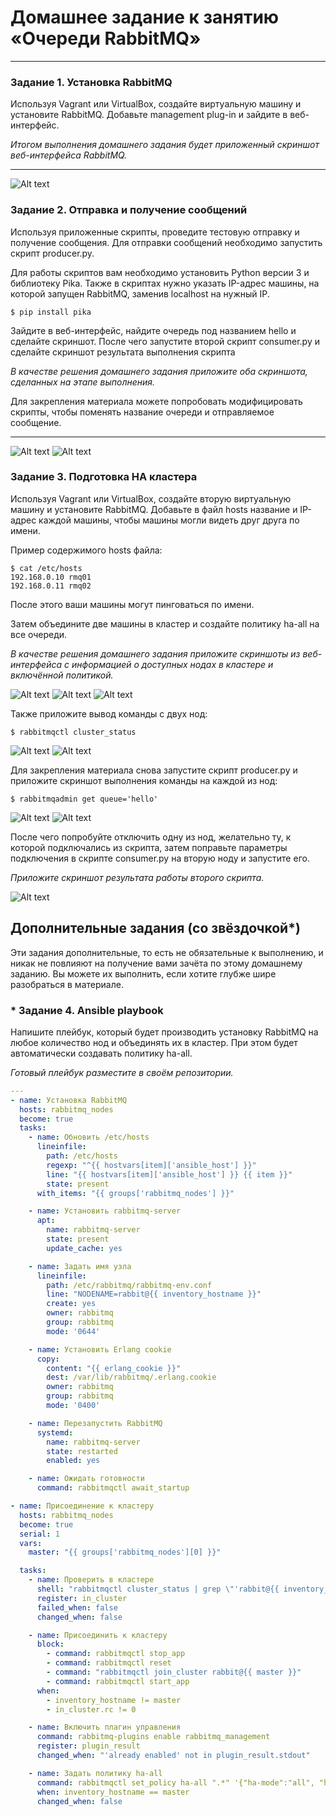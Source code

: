 # Домашнее задание к занятию  «Очереди RabbitMQ»
---

### Задание 1. Установка RabbitMQ

Используя Vagrant или VirtualBox, создайте виртуальную машину и установите RabbitMQ.
Добавьте management plug-in и зайдите в веб-интерфейс.

*Итогом выполнения домашнего задания будет приложенный скриншот веб-интерфейса RabbitMQ.*

---
![Alt text](img/1-rabbitmq.PNG)

### Задание 2. Отправка и получение сообщений

Используя приложенные скрипты, проведите тестовую отправку и получение сообщения.
Для отправки сообщений необходимо запустить скрипт producer.py.

Для работы скриптов вам необходимо установить Python версии 3 и библиотеку Pika.
Также в скриптах нужно указать IP-адрес машины, на которой запущен RabbitMQ, заменив localhost на нужный IP.

```shell script
$ pip install pika
```

Зайдите в веб-интерфейс, найдите очередь под названием hello и сделайте скриншот.
После чего запустите второй скрипт consumer.py и сделайте скриншот результата выполнения скрипта

*В качестве решения домашнего задания приложите оба скриншота, сделанных на этапе выполнения.*

Для закрепления материала можете попробовать модифицировать скрипты, чтобы поменять название очереди и отправляемое сообщение.

---

![Alt text](img/2-rabbitmq_hello.PNG)
![Alt text](img/2-rabbitmq_hello_consumer.PNG)


### Задание 3. Подготовка HA кластера

Используя Vagrant или VirtualBox, создайте вторую виртуальную машину и установите RabbitMQ.
Добавьте в файл hosts название и IP-адрес каждой машины, чтобы машины могли видеть друг друга по имени.

Пример содержимого hosts файла:
```shell script
$ cat /etc/hosts
192.168.0.10 rmq01
192.168.0.11 rmq02
```
После этого ваши машины могут пинговаться по имени.

Затем объедините две машины в кластер и создайте политику ha-all на все очереди.

*В качестве решения домашнего задания приложите скриншоты из веб-интерфейса с информацией о доступных нодах в кластере и включённой политикой.*

![Alt text](img/3-rabbitmq_cluster_vm1.PNG)
![Alt text](img/3-rabbitmq_cluster_vm2.PNG)
![Alt text](img/3-rabbitmq_cluster_ha-all.PNG)

Также приложите вывод команды с двух нод:

```shell script
$ rabbitmqctl cluster_status
```

![Alt text](img/3-rabbitmq_cluster_status1.PNG)
![Alt text](img/3-rabbitmq_cluster_status2.PNG)

Для закрепления материала снова запустите скрипт producer.py и приложите скриншот выполнения команды на каждой из нод:

```shell script
$ rabbitmqadmin get queue='hello'
```

![Alt text](img/3-rabbitmq_cluster_hello1.PNG)
![Alt text](img/3-rabbitmq_cluster_hello2.PNG)

После чего попробуйте отключить одну из нод, желательно ту, к которой подключались из скрипта, затем поправьте параметры подключения в скрипте consumer.py на вторую ноду и запустите его.

*Приложите скриншот результата работы второго скрипта.*

![Alt text](img/3-rabbitmq_cluster_hello3.PNG)


## Дополнительные задания (со звёздочкой*)
Эти задания дополнительные, то есть не обязательные к выполнению, и никак не повлияют на получение вами зачёта по этому домашнему заданию. Вы можете их выполнить, если хотите глубже шире разобраться в материале.

### * Задание 4. Ansible playbook

Напишите плейбук, который будет производить установку RabbitMQ на любое количество нод и объединять их в кластер.
При этом будет автоматически создавать политику ha-all.

*Готовый плейбук разместите в своём репозитории.*

```yaml
---
- name: Установка RabbitMQ
  hosts: rabbitmq_nodes
  become: true
  tasks:
    - name: Обновить /etc/hosts
      lineinfile:
        path: /etc/hosts
        regexp: "^{{ hostvars[item]['ansible_host'] }}"
        line: "{{ hostvars[item]['ansible_host'] }} {{ item }}"
        state: present
      with_items: "{{ groups['rabbitmq_nodes'] }}"

    - name: Установить rabbitmq-server
      apt:
        name: rabbitmq-server
        state: present
        update_cache: yes

    - name: Задать имя узла
      lineinfile:
        path: /etc/rabbitmq/rabbitmq-env.conf
        line: "NODENAME=rabbit@{{ inventory_hostname }}"
        create: yes
        owner: rabbitmq
        group: rabbitmq
        mode: '0644'

    - name: Установить Erlang cookie
      copy:
        content: "{{ erlang_cookie }}"
        dest: /var/lib/rabbitmq/.erlang.cookie
        owner: rabbitmq
        group: rabbitmq
        mode: '0400'

    - name: Перезапустить RabbitMQ
      systemd:
        name: rabbitmq-server
        state: restarted
        enabled: yes

    - name: Ожидать готовности
      command: rabbitmqctl await_startup

- name: Присоединение к кластеру
  hosts: rabbitmq_nodes
  become: true
  serial: 1
  vars:
    master: "{{ groups['rabbitmq_nodes'][0] }}"

  tasks:
    - name: Проверить в кластере
      shell: "rabbitmqctl cluster_status | grep \"'rabbit@{{ inventory_hostname }}'\""
      register: in_cluster
      failed_when: false
      changed_when: false

    - name: Присоединить к кластеру
      block:
        - command: rabbitmqctl stop_app
        - command: rabbitmqctl reset
        - command: "rabbitmqctl join_cluster rabbit@{{ master }}"
        - command: rabbitmqctl start_app
      when:
        - inventory_hostname != master
        - in_cluster.rc != 0

    - name: Включить плагин управления
      command: rabbitmq-plugins enable rabbitmq_management
      register: plugin_result
      changed_when: "'already enabled' not in plugin_result.stdout"

    - name: Задать политику ha-all
      command: rabbitmqctl set_policy ha-all ".*" '{"ha-mode":"all", "ha-sync-mode":"automatic"}'
      when: inventory_hostname == master
      changed_when: false
```
